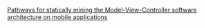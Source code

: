 [Pathways for statically mining the Model-View-Controller software architecture on mobile applications](https://link.springer.com/article/10.1007/s00500-022-06908-0)
